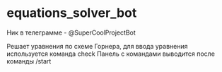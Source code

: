 # equations_solver_bot

Ник в телеграмме - @SuperCoolProjectBot

Решает уравнения по схеме Горнера, для ввода уравнения используется команда check
Панель с командами выводится после команды /start
